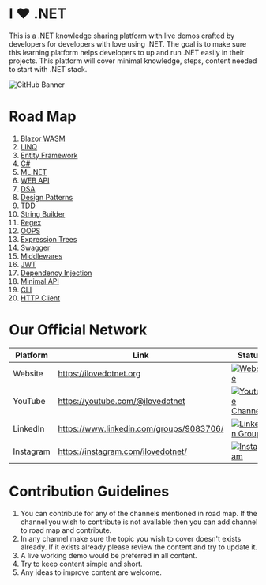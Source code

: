 # I ❤️ .NET

This is a .NET knowledge sharing platform with live demos crafted by developers for developers with love using .NET. The goal is to make sure this learning platform helps developers to up and run .NET easily in their projects. This platform will cover minimal knowledge, steps, content needed to start with .NET stack.

![GitHub Banner](https://user-images.githubusercontent.com/43729469/179226228-be76d802-86a9-4871-86ed-d65758e9db6c.png)

# Road Map
1. [Blazor WASM](https://github.com/orgs/ILoveDotNet/projects/2/views/1)
2. [LINQ](https://github.com/orgs/ILoveDotNet/projects/6/views/1)
3. [Entity Framework](https://github.com/orgs/ILoveDotNet/projects/4/views/1)
4. [C#](https://github.com/orgs/ILoveDotNet/projects/5/views/1)
5. [ML.NET](https://github.com/orgs/ILoveDotNet/projects/3/views/1)
6. [WEB API](https://github.com/orgs/ILoveDotNet/projects/8)
7. [DSA](https://github.com/orgs/ILoveDotNet/projects/7/views/1)
8. [Design Patterns](https://github.com/orgs/ILoveDotNet/projects/9)
9. [TDD](https://github.com/orgs/ILoveDotNet/projects/10/views/1)
10. [String Builder](https://github.com/orgs/ILoveDotNet/projects/11/views/1)
11. [Regex](https://github.com/orgs/ILoveDotNet/projects/12/views/1)
12. [OOPS](https://github.com/orgs/ILoveDotNet/projects/13/views/1)
13. [Expression Trees](https://github.com/orgs/ILoveDotNet/projects/14)
14. [Swagger](https://github.com/orgs/ILoveDotNet/projects/15/views/1)
15. [Middlewares](https://github.com/orgs/ILoveDotNet/projects/16/views/1)
16. [JWT](https://github.com/orgs/ILoveDotNet/projects/17/views/1)
17. [Dependency Injection](https://github.com/orgs/ILoveDotNet/projects/18/views/1)
18. [Minimal API](https://github.com/orgs/ILoveDotNet/projects/20)
19. [CLI](https://github.com/orgs/ILoveDotNet/projects/21/views/1)
20. [HTTP Client](https://github.com/orgs/ILoveDotNet/projects/22/views/1)

# Our Official Network
| Platform  | Link                                      | Status                                                                                                                                                                                                                               |
|-----------|-------------------------------------------|--------------------------------------------------------------------------------------------------------------------------------------------------------------------------------------------------------------------------------------|
| Website   | https://ilovedotnet.org                   | [![Website](https://img.shields.io/website?label=ILoveDotNet.org&color=blueviolet&style=for-the-badge&url=https%3A%2F%2Filovedotnet.org)](https://ilovedotnet.org)                                                                   |
| YouTube   | https://youtube.com/@ilovedotnet			| [![Youtube Channel](https://img.shields.io/website?label=Youtube%20I%20%E2%9D%A4%EF%B8%8F%20.NET&color=red&style=for-the-badge&url=https%3A%2F%2Fyoutube.com%2F@ilovedotnet)](https://youtube.com/@ilovedotnet)                      |
| LinkedIn  | https://www.linkedin.com/groups/9083706/  | [![LinkedIn Group](https://img.shields.io/website?label=LinkedIn%20I%20%E2%9D%A4%EF%B8%8F%20.NET&color=blue&style=for-the-badge&url=https%3A%2F%2Fwww.linkedin.com%2Fgroups%2F9083706%2F)](https://www.linkedin.com/groups/9083706/) |
| Instagram | https://instagram.com/ilovedotnet/        | [![Instagram](https://img.shields.io/website?label=Instagram%20I%20%E2%9D%A4%EF%B8%8F%20.NET&color=orange&style=for-the-badge&url=https%3A%2F%2Finstagram.com%2Filovedotnet%2F)](https://instagram.com/ilovedotnet/)                 |

# Contribution Guidelines
1. You can contribute for any of the channels mentioned in road map. If the channel you wish to contribute is not available then you can add channel to road map and contribute. 
2. In any channel make sure the topic you wish to cover doesn't exists already. If it exists already please review the content and try to update it.
3. A live working demo would be preferred in all content.
4. Try to keep content simple and short.
5. Any ideas to improve content are welcome.
